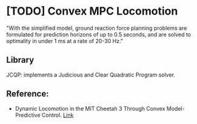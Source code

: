 # \[TODO] Convex MPC Locomotion

"With the simplified model, ground reaction force planning problems are formulated for prediction horizons of up to 0.5 seconds, and are solved to optimality in under 1 ms at a rate of 20-30 Hz."

## Library

JCQP: implements a Judicious and Clear Quadratic Program solver.

## Reference:

* Dynamic Locomotion in the MIT Cheetah 3 Through Convex Model-Predictive Control. [Link](https://dspace.mit.edu/bitstream/handle/1721.1/138000/convex\_mpc\_2fix.pdf)
